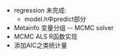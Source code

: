 * regression 未完成:
  * model.h中predict部分
* Metainfo 变量分组 -- MCMC solver
* MCMC ALS R函数实现
* 添加AIC之类统计量
